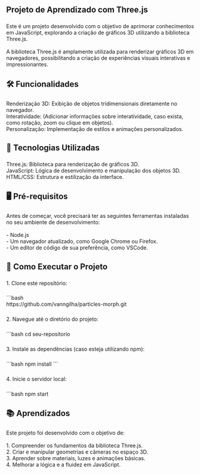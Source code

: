 <h2 align="left">Projeto de Aprendizado com Three.js</h2>

###

<p align="left">Este é um projeto desenvolvido com o objetivo de aprimorar conhecimentos em JavaScript, explorando a criação de gráficos 3D utilizando a biblioteca Three.js.<br><br>A biblioteca Three.js é amplamente utilizada para renderizar gráficos 3D em navegadores, possibilitando a criação de experiências visuais interativas e impressionantes.</p>

###

<h2 align="left">🛠️ Funcionalidades</h2>

###

<p align="left">Renderização 3D: Exibição de objetos tridimensionais diretamente no navegador.<br>Interatividade: (Adicionar informações sobre interatividade, caso exista, como rotação, zoom ou clique em objetos).<br>Personalização: Implementação de estilos e animações personalizados.</p>

###

<h2 align="left">🚀 Tecnologias Utilizadas</h2>

###

<p align="left">Three.js: Biblioteca para renderização de gráficos 3D.<br>JavaScript: Lógica de desenvolvimento e manipulação dos objetos 3D.<br>HTML/CSS: Estrutura e estilização da interface.</p>

###

<h2 align="left">🖥️ Pré-requisitos</h2>

###

<p align="left">Antes de começar, você precisará ter as seguintes ferramentas instaladas no seu ambiente de desenvolvimento:<br><br>- Node.js<br>- Um navegador atualizado, como Google Chrome ou Firefox.<br>- Um editor de código de sua preferência, como VSCode.</p>

###

<h2 align="left">🚧 Como Executar o Projeto</h2>

###

<p align="left">1. Clone este repositório:</p>

###

<p align="left">```bash <br>https://github.com/vanngilha/particles-morph.git</p>

###

<p align="left">2. Navegue até o diretório do projeto:</p>

###

<p align="left">```bash cd seu-repositorio</p>

###

<p align="left">3. Instale as dependências (caso esteja utilizando npm):</p>

###

<p align="left">```bash npm install ```</p>

###

<p align="left">4. Inicie o servidor local:</p>

###

<p align="left">```bash npm start</p>

###

<h2 align="left">📚 Aprendizados</h2>

###

<p align="left">Este projeto foi desenvolvido com o objetivo de:<br><br>1. Compreender os fundamentos da biblioteca Three.js.<br>2. Criar e manipular geometrias e câmeras no espaço 3D.<br>3. Aprender sobre materiais, luzes e animações básicas.<br>4. Melhorar a lógica e a fluidez em JavaScript.</p>

###
